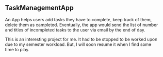## TaskManagementApp

An App helps users add tasks they have to complete, keep track of them, delete them as campleted.
Eventually, the app would send the list of number and titles of incompleted tasks to the user via email by the end of day.

This is an interesting project for me. It had to be stopped to be worked upon due to my semester workload. But, I will soon resume it when I find some time to play.
